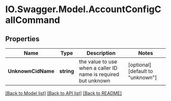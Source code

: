# IO.Swagger.Model.AccountConfigCallCommand
## Properties

Name | Type | Description | Notes
------------ | ------------- | ------------- | -------------
**UnknownCidName** | **string** | the value to use when a caller ID name is required but unknown | [optional] [default to "unknown"]

[[Back to Model list]](../README.md#documentation-for-models) [[Back to API list]](../README.md#documentation-for-api-endpoints) [[Back to README]](../README.md)

